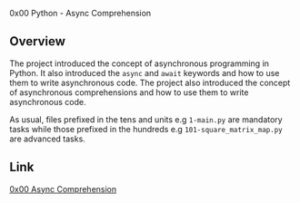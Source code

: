 0x00 Python - Async Comprehension

## Overview

The project introduced the concept of asynchronous programming in Python. It also introduced the `async` and `await` keywords and how to use them to write asynchronous code. The project also introduced the concept of asynchronous comprehensions and how to use them to write asynchronous code.

As usual, files prefixed in the tens and units e.g `1-main.py` are mandatory tasks while those prefixed in the hundreds e.g `101-square_matrix_map.py` are advanced tasks.

## Link

[0x00 Async Comprehension](https://intranet.alxswe.com/projects/1427)
